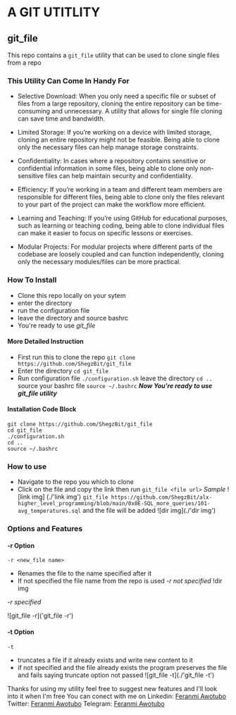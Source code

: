# A GIT UTITLITY
## git\_file

This repo contains a `git_file` utility that can be used to clone single files from a repo

### This Utility Can Come In Handy For
* Selective Download: When you only need a specific file or subset of files from a large repository, cloning the entire repository can be time-consuming and unnecessary. A utility that allows for single file cloning can save time and bandwidth.

* Limited Storage: If you’re working on a device with limited storage, cloning an entire repository might not be feasible. Being able to clone only the necessary files can help manage storage constraints.

* Confidentiality: In cases where a repository contains sensitive or confidential information in some files, being able to clone only non-sensitive files can help maintain security and confidentiality.

* Efficiency: If you’re working in a team and different team members are responsible for different files, being able to clone only the files relevant to your part of the project can make the workflow more efficient.

* Learning and Teaching: If you’re using GitHub for educational purposes, such as learning or teaching coding, being able to clone individual files can make it easier to focus on specific lessons or exercises.

* Modular Projects: For modular projects where different parts of the codebase are loosely coupled and can function independently, cloning only the necessary modules/files can be more practical.

### How To Install
* Clone this repo locally on your sytem
* enter the directory
* run the configuration file
* leave the directory and source bashrc
* You're ready to use _git_file_
#### More Detailed Instruction
* First run this to clone the repo
`git clone https://github.com/ShegzBit/git_file`
* Enter the directory
`cd git_file`
* Run configuration file
`./configuration.sh`
leave the directory
`cd ..`
source your bashrc file
`source ~/.bashrc`
*__Now You're ready to use git_file utility__*

#### Installation Code Block
```
git clone https://github.com/ShegzBit/git_file
cd git_file
./configuration.sh
cd ..
source ~/.bashrc
```

### How to use
* Navigate to the repo you which to clone
* Click on the file and copy the link
then run `git_file <file url>`
*Sample*
![link img] (./'link img')
`git_file https://github.com/ShegzBit/alx-higher_level_programming/blob/main/0x0E-SQL_more_queries/101-avg_temperatures.sql`
and the file will be added
![dir img](./'dir img')

### Options and Features
#### -r Option
`-r <new_file name>`
* Renames the file to the name specified after it
* If not specified the file name from the repo is used
*-r not specified*
!dir img

*-r specified*

![git\_file -r]('git_file -r')

#### -t Option
`-t`
* truncates a file if it already exists and write new content to it
* if not specified and the file already exists the program preserves the file and fails saying truncate option not passed
![git\_file -t](./'git_file -t')

Thanks for using my utility feel free to suggest new features and I'll look into it when I'm free
You can conect with me on
Linkedin: [Feranmi Awotubo](https://www.linkedin.com/in/feranmi-awotubo-a2ba2b263/)
Twitter: [Feranmi Awotubo](https://twitter.com/feranmiawotubo1)
Telegram: [Feranmi Awotubo](t.me/+2347089043898)
